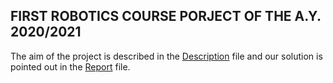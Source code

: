 ## FIRST ROBOTICS COURSE PORJECT OF THE A.Y. 2020/2021

The aim of the project is described in the [Description](https://github.com/DavideFoini/ROBOTICS-PROJECT-1-2020-2021/blob/main/Description.pdf) file and our solution is pointed out in the [Report](https://github.com/DavideFoini/ROBOTICS-PROJECT-1-2020-2021/blob/main/Report.pdf) file.
